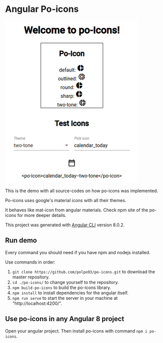 # Angular Po-icons

![welcome-po-icons](https://github.com/polpo93/po-icons/blob/master/documentation/welcome-po-icons.png?raw=true)

This is the demo with all source-codes on how po-icons was implemented.

Po-icons uses google's material icons with all their themes.

It behaves like mat-icon from angular materials. Check npm site of the po-icons for more deeper details.

This project was generated with [Angular CLI](https://github.com/angular/angular-cli) version 8.0.2.

## Run demo

Every command you should need if you have npm and nodejs installed.

Use commands in order:
1. `git clone https://github.com/polpo93/po-icons.git` to download the master repository.
2. `cd ./po-icons/` to change yourself to the repository.
3. `npm build-po-icons` to build the po-icons library.
4. `npm install` to install dependencies for the angular itself.
5. `npm run serve` to start the server in your machine at "http://localhost:4200/".

## Use po-icons in any Angular 8 project

Open your angular project. Then install po-icons with command `npm i po-icons`.